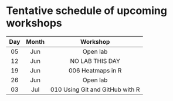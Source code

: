 # Tentative schedule of upcoming workshops

| Day | Month | Workshop                          |
|:---:|:-----:|:---------------------------------:|
| 05  | Jun   | Open lab                          |
| 12  | Jun   | NO LAB THIS DAY                   |
| 19  | Jun   | 006 Heatmaps in R                 |
| 26  | Jun   | Open lab                          |
| 03  | Jul   | 010 Using Git and GitHub with R   |
